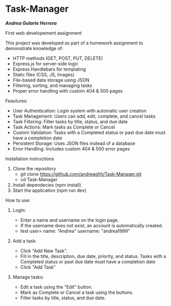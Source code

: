 # Task-Manager
*****Andrea Gularte Herrera*****

First web developement assignment

This project was developed as part of a homework assignment to demonstrate knowledge of:
- HTTP methods (GET, POST, PUT, DELETE)
- Express.js for server-side logic
- Express Handlebars for templating
- Static files (CSS, JS, Images)
- File-based data storage using JSON
- Filtering, sorting, and managing tasks
- Proper error handling with custom 404 & 500 pages

Feautures:
- User Authentication: Login system with automatic user creation
- Task Management: Users can add, edit, complete, and cancel tasks
- Task Filtering: Filter tasks by title, status, and due date
- Task Actions: Mark tasks as Complete or Cancel
- Custom Validation: Tasks with a Completed status or past due date must have a completion date
- Persistent Storage: Uses JSON files instead of a database
- Error Handling: Includes custom 404 & 500 error pages

Installation instructions

1. Clone the repository
   - git clone https://github.com/andreaghh/Task-Manager.git
   - cd Task-Manager
2. Install dependecies (npm install)
3. Start the application (npm run dev)

How to use:
1. Login:
    - Enter a name and username on the login page. 
    - If the username does not exist, an account is automatically created.
    - test user= name: "Andrea" username: "andrea1999"

2. Add a task:
    - Click "Add New Task".
    - Fill in the title, description, due date, priority, and status. Tasks with a Completed status or past due date must have a completion date
    - Click "Add Task"

3. Manage tasks:
    - Edit a task using the "Edit" button. 
    - Mark as Complete or Cancel a task using the buttons.
    - Filter tasks by title, status, and due date.